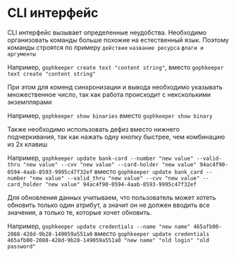 # CLI интерфейс

CLI интерфейс вызывает определенные неудобства.
Необходимо организовать команды больше похожие на естественный язык.
Поэтому команды строятся по примеру `действие` `название ресурса` `флаги и аргументы`

Например, `gophkeeper create text "content string"`, вместо `gophkeeper text create "content string"`

При этом для коменд синхронизации и вывода необходимо указывать множественное число, так как работа происходит с нексколькими экземплярами

Например, `gophkeeper show binaries` вместо `gophkeeper show binary`

Также необходимо использовать дефиз вместо нижнего подчеркивания, так как нажать одну кнопку быстрее, чем комбинацию из 2х клавиш

Например, `gophkeeper update bank-card --number "new value" --valid-thru "new value" --cvv "new value" --card-holder "new value" 94ac4f90-0594-4aab-8593-9995c47f32ef` вместо `gophkeeper update bank_card --number "new value" --valid_thru "new value" --cvv "new value" --card_holder "new value" 94ac4f90-0594-4aab-8593-9995c47f32ef`

Для обновления данных учитываем, что пользователь может хотеть обновить только один атрибут, а значит он не должен вводить все значения, а только те, которые хочет обновить.

Например, `gophkeeper update credentials --name "new name" 465afb00-2088-428d-9b28-149059a551a0` вместо `gophkeeper update credentials 465afb00-2088-428d-9b28-149059a551a0 "new name" "old login" "old password"`	
